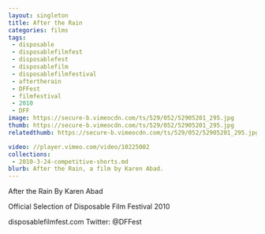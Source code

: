 ```yaml
---
layout: singleton
title: After the Rain
categories: films
tags:
 - disposable
 - disposablefilmfest
 - disposablefest
 - disposablefilm
 - disposablefilmfestival
 - aftertherain
 - DFFest
 - filmfestival
 - 2010
 - DFF
image: https://secure-b.vimeocdn.com/ts/529/052/52905201_295.jpg
thumb: https://secure-b.vimeocdn.com/ts/529/052/52905201_295.jpg
relatedthumb: https://secure-b.vimeocdn.com/ts/529/052/52905201_295.jpg

video: //player.vimeo.com/video/10225002
collections:
 - 2010-3-24-competitive-shorts.md
blurb: After the Rain, a film by Karen Abad.
---
```


After the Rain
By Karen Abad

Official Selection of Disposable Film Festival 2010

disposablefilmfest.com
Twitter: @DFFest